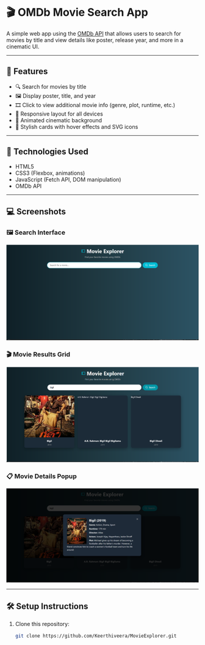 # 🎬 OMDb Movie Search App

A simple web app using the [OMDb API](https://www.omdbapi.com/) that allows users to search for movies by title and view details like poster, release year, and more in a cinematic UI.

---

## 🚀 Features

- 🔍 Search for movies by title
- 🖼️ Display poster, title, and year
- 🎞️ Click to view additional movie info (genre, plot, runtime, etc.)
- 📱 Responsive layout for all devices
- 🌠 Animated cinematic background
- 🎨 Stylish cards with hover effects and SVG icons

---

## 🧪 Technologies Used

- HTML5
- CSS3 (Flexbox, animations)
- JavaScript (Fetch API, DOM manipulation)
- OMDb API

---

## 💻 Screenshots

### 🖼️ Search Interface
![Screenshot 1](Screenshot1.png)

### 🎬 Movie Results Grid
![Screenshot 2](Screenshot2.png)

### 📋 Movie Details Popup
![Screenshot 3](Screenshot3.png)

---

## 🛠️ Setup Instructions

1. Clone this repository:
   ```bash
   git clone https://github.com/Keerthiveera/MovieExplorer.git
